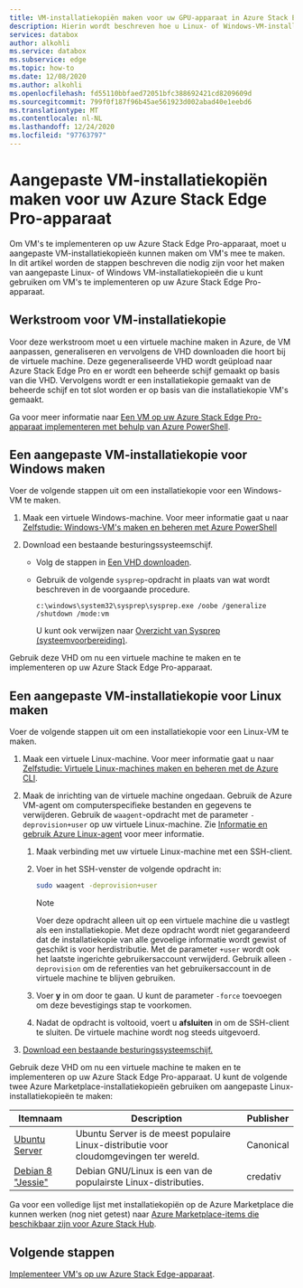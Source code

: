 ```yaml
---
title: VM-installatiekopiën maken voor uw GPU-apparaat in Azure Stack Edge Pro
description: Hierin wordt beschreven hoe u Linux- of Windows-VM-installatiekopieën maakt voor gebruik met uw GPU-apparaat in Azure Stack Edge Pro.
services: databox
author: alkohli
ms.service: databox
ms.subservice: edge
ms.topic: how-to
ms.date: 12/08/2020
ms.author: alkohli
ms.openlocfilehash: fd55110bbfaed72051bfc388692421cd8209609d
ms.sourcegitcommit: 799f0f187f96b45ae561923d002abad40e1eebd6
ms.translationtype: MT
ms.contentlocale: nl-NL
ms.lasthandoff: 12/24/2020
ms.locfileid: "97763797"
---
```

# <a name="create-custom-vm-images-for-your-azure-stack-edge-pro-device"></a>Aangepaste VM-installatiekopiën maken voor uw Azure Stack Edge Pro-apparaat

<!--[!INCLUDE [applies-to-skus](../../includes/azure-stack-edge-applies-to-all-sku.md)]-->

Om VM's te implementeren op uw Azure Stack Edge Pro-apparaat, moet u aangepaste VM-installatiekopieën kunnen maken om VM's mee te maken. In dit artikel worden de stappen beschreven die nodig zijn voor het maken van aangepaste Linux- of Windows VM-installatiekopieën die u kunt gebruiken om VM's te implementeren op uw Azure Stack Edge Pro-apparaat.

## <a name="vm-image-workflow"></a>Werkstroom voor VM-installatiekopie

Voor deze werkstroom moet u een virtuele machine maken in Azure, de VM aanpassen, generaliseren en vervolgens de VHD downloaden die hoort bij de virtuele machine. Deze gegeneraliseerde VHD wordt geüpload naar Azure Stack Edge Pro en er wordt een beheerde schijf gemaakt op basis van die VHD. Vervolgens wordt er een installatiekopie gemaakt van de beheerde schijf en tot slot worden er op basis van die installatiekopie VM's gemaakt.   

Ga voor meer informatie naar [Een VM op uw Azure Stack Edge Pro-apparaat implementeren met behulp van Azure PowerShell](azure-stack-edge-gpu-deploy-virtual-machine-powershell.md).


## <a name="create-a-windows-custom-vm-image"></a>Een aangepaste VM-installatiekopie voor Windows maken

Voer de volgende stappen uit om een installatiekopie voor een Windows-VM te maken.

1. Maak een virtuele Windows-machine. Voor meer informatie gaat u naar [Zelfstudie: Windows-VM's maken en beheren met Azure PowerShell](../virtual-machines/windows/tutorial-manage-vm.md)

2. Download een bestaande besturingssysteemschijf.

    - Volg de stappen in [Een VHD downloaden](../virtual-machines/windows/download-vhd.md).

    - Gebruik de volgende `sysprep`-opdracht in plaats van wat wordt beschreven in de voorgaande procedure.
    
        `c:\windows\system32\sysprep\sysprep.exe /oobe /generalize /shutdown /mode:vm`
   
       U kunt ook verwijzen naar [Overzicht van Sysprep (systeemvoorbereiding)](/windows-hardware/manufacture/desktop/sysprep--system-preparation--overview).

Gebruik deze VHD om nu een virtuele machine te maken en te implementeren op uw Azure Stack Edge Pro-apparaat.

## <a name="create-a-linux-custom-vm-image"></a>Een aangepaste VM-installatiekopie voor Linux maken

Voer de volgende stappen uit om een installatiekopie voor een Linux-VM te maken.

1. Maak een virtuele Linux-machine. Voor meer informatie gaat u naar [Zelfstudie: Virtuele Linux-machines maken en beheren met de Azure CLI](../virtual-machines/linux/tutorial-manage-vm.md).

1. Maak de inrichting van de virtuele machine ongedaan. Gebruik de Azure VM-agent om computerspecifieke bestanden en gegevens te verwijderen. Gebruik de `waagent`-opdracht met de parameter `-deprovision+user` op uw virtuele Linux-machine. Zie [Informatie en gebruik Azure Linux-agent](../virtual-machines/extensions/agent-linux.md) voor meer informatie.

    1. Maak verbinding met uw virtuele Linux-machine met een SSH-client.
    2. Voer in het SSH-venster de volgende opdracht in:
       
        ```bash
        sudo waagent -deprovision+user
        ```
       > [!NOTE]
       > Voer deze opdracht alleen uit op een virtuele machine die u vastlegt als een installatiekopie. Met deze opdracht wordt niet gegarandeerd dat de installatiekopie van alle gevoelige informatie wordt gewist of geschikt is voor herdistributie. Met de parameter `+user` wordt ook het laatste ingerichte gebruikersaccount verwijderd. Gebruik alleen `-deprovision` om de referenties van het gebruikersaccount in de virtuele machine te blijven gebruiken.
     
    3. Voer **y** in om door te gaan. U kunt de parameter `-force` toevoegen om deze bevestigings stap te voorkomen.
    4. Nadat de opdracht is voltooid, voert u **afsluiten** in om de SSH-client te sluiten.  De virtuele machine wordt nog steeds uitgevoerd.


1. [Download een bestaande besturingssysteemschijf.](../virtual-machines/linux/download-vhd.md)

Gebruik deze VHD om nu een virtuele machine te maken en te implementeren op uw Azure Stack Edge Pro-apparaat. U kunt de volgende twee Azure Marketplace-installatiekopieën gebruiken om aangepaste Linux-installatiekopieën te maken:

|Itemnaam  |Description  |Publisher  |
|---------|---------|---------|
|[Ubuntu Server](https://azuremarketplace.microsoft.com/marketplace/apps/canonical.ubuntuserver) |Ubuntu Server is de meest populaire Linux-distributie voor cloudomgevingen ter wereld.|Canonical|
|[Debian 8 "Jessie"](https://azuremarketplace.microsoft.com/marketplace/apps/credativ.debian) |Debian GNU/Linux is een van de populairste Linux-distributies.     |credativ|

Ga voor een volledige lijst met installatiekopiën op de Azure Marketplace die kunnen werken (nog niet getest) naar [Azure Marketplace-items die beschikbaar zijn voor Azure Stack Hub](/azure-stack/operator/azure-stack-marketplace-azure-items?view=azs-1910).


## <a name="next-steps"></a>Volgende stappen

[Implementeer VM's op uw Azure Stack Edge-apparaat](azure-stack-edge-gpu-deploy-virtual-machine-powershell.md).